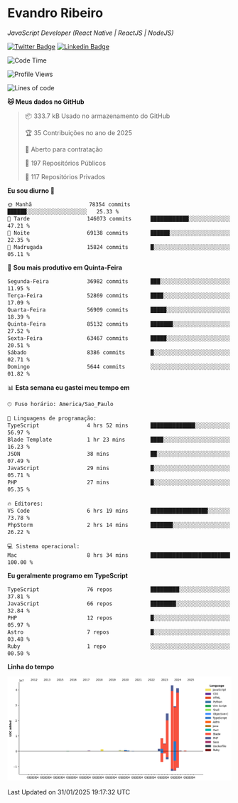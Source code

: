 # Evandro **Ribeiro**

*JavaScript Developer (React Native | ReactJS | NodeJS)*

[![Twitter Badge](https://img.shields.io/badge/-@ribeiroevandro-201B2D?style=flat-square&labelColor=201B2D&logo=twitter&logoColor=white&link=https://twitter.com/ribeiroevandro)](https://twitter.com/ribeiroevandro) 
[![Linkedin Badge](https://img.shields.io/badge/-Evandro%20Ribeiro-201B2D?style=flat-square&logo=Linkedin&logoColor=white&link=https://www.linkedin.com/in/ribeiroevandro)](https://www.linkedin.com/in/ribeiroevandro) 


<!--START_SECTION:waka-->
![Code Time](http://img.shields.io/badge/Code%20Time-4%2C259%20hrs%2050%20mins-blue)

![Profile Views](http://img.shields.io/badge/Visualizac%C3%B5es%20do%20perfil-0-blue)

![Lines of code](https://img.shields.io/badge/Desde%20o%20Hello%20World%20eu%20escrevi-156.0%20million%20linhas%20de%20c%C3%B3digo-blue)

**🐱 Meus dados no GitHub** 

> 📦 333.7 kB Usado no armazenamento do GitHub 
 > 
> 🏆 35 Contribuições no ano de 2025
 > 
> 💼 Aberto para contratação
 > 
> 📜 197 Repositórios Públicos 
 > 
> 🔑 117 Repositórios Privados 
 > 
**Eu sou diurno 🐤** 

```text
🌞 Manhã                  78354 commits       ██████░░░░░░░░░░░░░░░░░░░   25.33 % 
🌆 Tarde                  146073 commits      ████████████░░░░░░░░░░░░░   47.21 % 
🌃 Noite                  69138 commits       ██████░░░░░░░░░░░░░░░░░░░   22.35 % 
🌙 Madrugada              15824 commits       █░░░░░░░░░░░░░░░░░░░░░░░░   05.11 % 
```
📅 **Sou mais produtivo em Quinta-Feira** 

```text
Segunda-Feira            36982 commits       ███░░░░░░░░░░░░░░░░░░░░░░   11.95 % 
Terça-Feira              52869 commits       ████░░░░░░░░░░░░░░░░░░░░░   17.09 % 
Quarta-Feira             56909 commits       █████░░░░░░░░░░░░░░░░░░░░   18.39 % 
Quinta-Feira             85132 commits       ███████░░░░░░░░░░░░░░░░░░   27.52 % 
Sexta-Feira              63467 commits       █████░░░░░░░░░░░░░░░░░░░░   20.51 % 
Sábado                   8386 commits        █░░░░░░░░░░░░░░░░░░░░░░░░   02.71 % 
Domingo                  5644 commits        ░░░░░░░░░░░░░░░░░░░░░░░░░   01.82 % 
```


📊 **Esta semana eu gastei meu tempo em** 

```text
🕑︎ Fuso horário: America/Sao_Paulo

💬 Linguagens de programação: 
TypeScript               4 hrs 52 mins       ██████████████░░░░░░░░░░░   56.97 % 
Blade Template           1 hr 23 mins        ████░░░░░░░░░░░░░░░░░░░░░   16.23 % 
JSON                     38 mins             ██░░░░░░░░░░░░░░░░░░░░░░░   07.49 % 
JavaScript               29 mins             █░░░░░░░░░░░░░░░░░░░░░░░░   05.71 % 
PHP                      27 mins             █░░░░░░░░░░░░░░░░░░░░░░░░   05.35 % 

🔥 Editores: 
VS Code                  6 hrs 19 mins       ██████████████████░░░░░░░   73.78 % 
PhpStorm                 2 hrs 14 mins       ███████░░░░░░░░░░░░░░░░░░   26.22 % 

💻 Sistema operacional: 
Mac                      8 hrs 34 mins       █████████████████████████   100.00 % 
```

**Eu geralmente programo em TypeScript** 

```text
TypeScript               76 repos            █████████░░░░░░░░░░░░░░░░   37.81 % 
JavaScript               66 repos            ████████░░░░░░░░░░░░░░░░░   32.84 % 
PHP                      12 repos            █░░░░░░░░░░░░░░░░░░░░░░░░   05.97 % 
Astro                    7 repos             █░░░░░░░░░░░░░░░░░░░░░░░░   03.48 % 
Ruby                     1 repo              ░░░░░░░░░░░░░░░░░░░░░░░░░   00.50 % 
```



**Linha do tempo**

![Lines of Code chart](https://raw.githubusercontent.com/ribeiroevandro/ribeiroevandro/main/assets/bar_graph.png)


 Last Updated on 31/01/2025 19:17:32 UTC
<!--END_SECTION:waka-->
